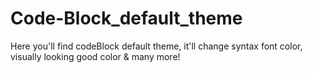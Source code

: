 # Code-Block_default_theme
Here you'll find codeBlock default theme, it'll change syntax font color, visually looking good color &amp; many more!
